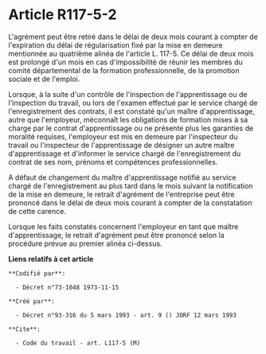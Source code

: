 # Article R117-5-2

L'agrément peut être retiré dans le délai de deux mois courant à compter de l'expiration du délai de régularisation fixé par
la mise en demeure mentionnée au quatrième alinéa de l'article L. 117-5. Ce délai de deux mois est prolongé d'un mois en cas
d'impossibilité de réunir les membres du comité départemental de la formation professionnelle, de la promotion sociale et de
l'emploi.

Lorsque, à la suite d'un contrôle de l'inspection de l'apprentissage ou de l'inspection du travail, ou lors de l'examen
effectué par le service chargé de l'enregistrement des contrats, il est constaté qu'un maître d'apprentissage, autre que
l'employeur, méconnaît les obligations de formation mises à sa charge par le contrat d'apprentissage ou ne présente plus les
garanties de moralité requises, l'employeur est mis en demeure par l'inspecteur du travail ou l'inspecteur de l'apprentissage
de désigner un autre maître d'apprentissage et d'informer le service chargé de l'enregistrement du contrat de ses nom,
prénoms et compétences professionnelles.

A défaut de changement du maître d'apprentissage notifié au service chargé de l'enregistrement au plus tard dans le mois
suivant la notification de la mise en demeure, le retrait d'agrément de l'entreprise peut être prononcé dans le délai de deux
mois courant à compter de la constatation de cette carence.

Lorsque les faits constatés concernent l'employeur en tant que maître d'apprentissage, le retrait d'agrément peut être
prononcé selon la procédure prévue au premier alinéa ci-dessus.

**Liens relatifs à cet article**

	**Codifié par**:

	  - Décret n°73-1048 1973-11-15

	**Créé par**:

	  - Décret n°93-316 du 5 mars 1993 - art. 9 () JORF 12 mars 1993

	**Cite**:

	  - Code du travail - art. L117-5 (M)
